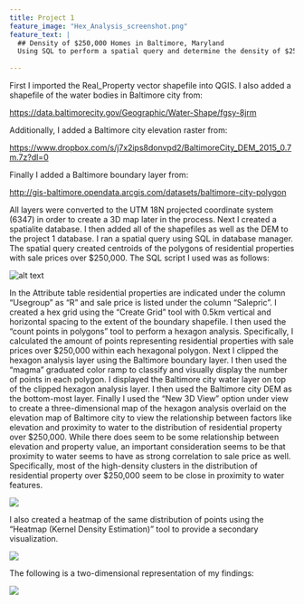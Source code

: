```yaml
---
title: Project 1
feature_image: "Hex_Analysis_screenshot.png"
feature_text: |
  ## Density of $250,000 Homes in Baltimore, Maryland
  Using SQL to perform a spatial query and determine the density of $250,000 homes.
  
---
```


First I imported the Real_Property vector shapefile into QGIS.
I also added a shapefile of the water bodies in Baltimore city from:

https://data.baltimorecity.gov/Geographic/Water-Shape/fgsy-8jrm

Additionally, I added a Baltimore city elevation raster from:

https://www.dropbox.com/s/j7x2ips8donvpd2/BaltimoreCity_DEM_2015_0.7m.7z?dl=0

Finally I added a Baltimore boundary layer from:

http://gis-baltimore.opendata.arcgis.com/datasets/baltimore-city-polygon

All layers were converted to the UTM 18N projected coordinate system (6347) in order to create a 3D map later in the process.
Next I created a spatialite database.
I then added all of the shapefiles as well as the DEM to the project 1 database.
I ran a spatial query using SQL in database manager.
The spatial query created centroids of the polygons of residential properties with sale prices over $250,000.
The SQL script I used was as follows:

![alt text](https://philipwool.github.io/project1/Spatial_SQL_Script.PNG)

In the Attribute table residential properties are indicated under the column “Usegroup” as “R” and sale price is listed under the column “Salepric”.
I created a hex grid using the “Create Grid” tool with 0.5km vertical and horizontal spacing to the extent of the boundary shapefile.
I then used the “count points in polygons” tool to perform a hexagon analysis.
Specifically, I calculated the amount of points representing residential properties with sale prices over $250,000 within each hexagonal polygon.
Next I clipped the hexagon analysis layer using the Baltimore boundary layer.
I then used the “magma” graduated color ramp to classify and visually display the number of points in each polygon.
I displayed the Baltimore city water layer on top of the clipped hexagon analysis layer.
I then used the Baltimore city DEM as the bottom-most layer.
Finally I used the “New 3D View” option under view to create a three-dimensional map of the hexagon analysis overlaid on the elevation map of Baltimore city to view the relationship between factors like elevation and proximity to water to the distribution of residential property over $250,000.
While there does seem to be some relationship between elevation and property value, an important consideration seems to be that proximity to water seems to have as strong correlation to sale price as well.
Specifically, most of the high-density clusters in the distribution of residential property over $250,000 seem to be close in proximity to water features.

![](https://philipwool.github.io/project1/Hex_Analysis_screenshot.png)

I also created a heatmap of the same distribution of points using the “Heatmap (Kernel Density Estimation)” tool to provide a secondary visualization.

![](https://philipwool.github.io/project1/Heat_Map_Screenshot.png)

The following is a two-dimensional representation of my findings:

![](https://philipwool.github.io/project1/Baltimore_City_Res_Analysis.PNG)
